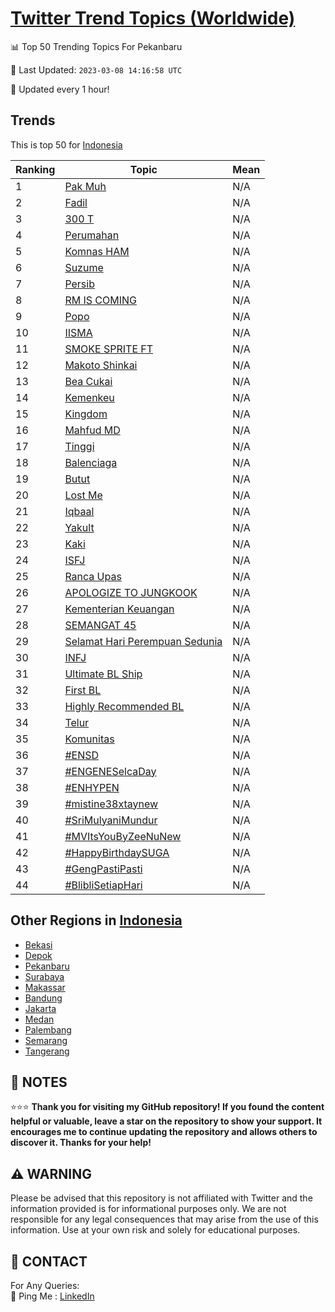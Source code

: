 [Twitter Trend Topics (Worldwide)](https://github.com/ErcinDedeoglu/Twitter-Trend-Topics)
==========


📊 Top 50 Trending Topics For Pekanbaru

📆 Last Updated: `2023-03-08 14:16:58 UTC`

🔧 Updated every 1 hour!


## Trends

This is top 50 for [Indonesia](</Indonesia>)

| Ranking | Topic | Mean |
| ------- | ------------ | ------------ |
| 1 | [Pak Muh](http://twitter.com/search?q=Pak+Muh) | N/A |
| 2 | [Fadil](http://twitter.com/search?q=Fadil) | N/A |
| 3 | [300 T](http://twitter.com/search?q=300+T) | N/A |
| 4 | [Perumahan](http://twitter.com/search?q=Perumahan) | N/A |
| 5 | [Komnas HAM](http://twitter.com/search?q=Komnas+HAM) | N/A |
| 6 | [Suzume](http://twitter.com/search?q=Suzume) | N/A |
| 7 | [Persib](http://twitter.com/search?q=Persib) | N/A |
| 8 | [RM IS COMING](http://twitter.com/search?q=RM+IS+COMING) | N/A |
| 9 | [Popo](http://twitter.com/search?q=Popo) | N/A |
| 10 | [IISMA](http://twitter.com/search?q=IISMA) | N/A |
| 11 | [SMOKE SPRITE FT](http://twitter.com/search?q=SMOKE+SPRITE+FT) | N/A |
| 12 | [Makoto Shinkai](http://twitter.com/search?q=Makoto+Shinkai) | N/A |
| 13 | [Bea Cukai](http://twitter.com/search?q=Bea+Cukai) | N/A |
| 14 | [Kemenkeu](http://twitter.com/search?q=Kemenkeu) | N/A |
| 15 | [Kingdom](http://twitter.com/search?q=Kingdom) | N/A |
| 16 | [Mahfud MD](http://twitter.com/search?q=Mahfud+MD) | N/A |
| 17 | [Tinggi](http://twitter.com/search?q=Tinggi) | N/A |
| 18 | [Balenciaga](http://twitter.com/search?q=Balenciaga) | N/A |
| 19 | [Butut](http://twitter.com/search?q=Butut) | N/A |
| 20 | [Lost Me](http://twitter.com/search?q=Lost+Me) | N/A |
| 21 | [Iqbaal](http://twitter.com/search?q=Iqbaal) | N/A |
| 22 | [Yakult](http://twitter.com/search?q=Yakult) | N/A |
| 23 | [Kaki](http://twitter.com/search?q=Kaki) | N/A |
| 24 | [ISFJ](http://twitter.com/search?q=ISFJ) | N/A |
| 25 | [Ranca Upas](http://twitter.com/search?q=Ranca+Upas) | N/A |
| 26 | [APOLOGIZE TO JUNGKOOK](http://twitter.com/search?q=APOLOGIZE+TO+JUNGKOOK) | N/A |
| 27 | [Kementerian Keuangan](http://twitter.com/search?q=Kementerian+Keuangan) | N/A |
| 28 | [SEMANGAT 45](http://twitter.com/search?q=SEMANGAT+45) | N/A |
| 29 | [Selamat Hari Perempuan Sedunia](http://twitter.com/search?q=Selamat+Hari+Perempuan+Sedunia) | N/A |
| 30 | [INFJ](http://twitter.com/search?q=INFJ) | N/A |
| 31 | [Ultimate BL Ship](http://twitter.com/search?q=Ultimate+BL+Ship) | N/A |
| 32 | [First BL](http://twitter.com/search?q=First+BL) | N/A |
| 33 | [Highly Recommended BL](http://twitter.com/search?q=Highly+Recommended+BL) | N/A |
| 34 | [Telur](http://twitter.com/search?q=Telur) | N/A |
| 35 | [Komunitas](http://twitter.com/search?q=Komunitas) | N/A |
| 36 | [#ENSD](http://twitter.com/search?q=%23ENSD) | N/A |
| 37 | [#ENGENESelcaDay](http://twitter.com/search?q=%23ENGENESelcaDay) | N/A |
| 38 | [#ENHYPEN](http://twitter.com/search?q=%23ENHYPEN) | N/A |
| 39 | [#mistine38xtaynew](http://twitter.com/search?q=%23mistine38xtaynew) | N/A |
| 40 | [#SriMulyaniMundur](http://twitter.com/search?q=%23SriMulyaniMundur) | N/A |
| 41 | [#MVItsYouByZeeNuNew](http://twitter.com/search?q=%23MVItsYouByZeeNuNew) | N/A |
| 42 | [#HappyBirthdaySUGA](http://twitter.com/search?q=%23HappyBirthdaySUGA) | N/A |
| 43 | [#GengPastiPasti](http://twitter.com/search?q=%23GengPastiPasti) | N/A |
| 44 | [#BlibliSetiapHari](http://twitter.com/search?q=%23BlibliSetiapHari) | N/A |



## Other Regions in [Indonesia](</Indonesia>)

* [Bekasi](</Indonesia/Bekasi.md>)
* [Depok](</Indonesia/Depok.md>)
* [Pekanbaru](</Indonesia/Pekanbaru.md>)
* [Surabaya](</Indonesia/Surabaya.md>)
* [Makassar](</Indonesia/Makassar.md>)
* [Bandung](</Indonesia/Bandung.md>)
* [Jakarta](</Indonesia/Jakarta.md>)
* [Medan](</Indonesia/Medan.md>)
* [Palembang](</Indonesia/Palembang.md>)
* [Semarang](</Indonesia/Semarang.md>)
* [Tangerang](</Indonesia/Tangerang.md>)



## 📝 NOTES

⭐⭐⭐ **Thank you for visiting my GitHub repository! If you found the content helpful or valuable, leave a star on the repository to show your support. It encourages me to continue updating the repository and allows others to discover it. Thanks for your help!**


## ⚠️ WARNING

Please be advised that this repository is not affiliated with Twitter and the information provided is for informational purposes only. We are not responsible for any legal consequences that may arise from the use of this information. Use at your own risk and solely for educational purposes.


## 📨 CONTACT

 For Any Queries:  
            🏓 Ping Me : [LinkedIn](https://www.linkedin.com/in/ercindedeoglu/)

